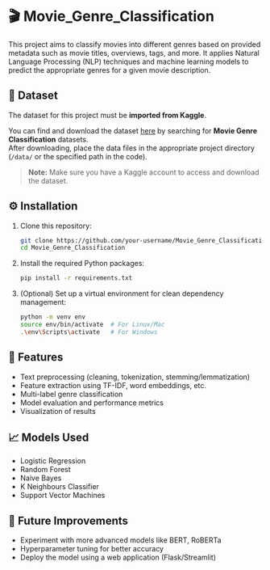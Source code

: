 # 🎬 Movie_Genre_Classification

This project aims to classify movies into different genres based on provided metadata such as movie titles, overviews, tags, and more. It applies Natural Language Processing (NLP) techniques and machine learning models to predict the appropriate genres for a given movie description.

## 📂 Dataset

The dataset for this project must be **imported from Kaggle**.

You can find and download the dataset [here](https://www.kaggle.com/datasets/hijest/genre-classification-dataset-imdb) by searching for **Movie Genre Classification** datasets.  
After downloading, place the data files in the appropriate project directory (`/data/` or the specified path in the code).

> **Note:** Make sure you have a Kaggle account to access and download the dataset.

## ⚙️ Installation

1. Clone this repository:
   ```bash
   git clone https://github.com/your-username/Movie_Genre_Classification.git
   cd Movie_Genre_Classification
   ```

2. Install the required Python packages:
   ```bash
   pip install -r requirements.txt
   ```

3. (Optional) Set up a virtual environment for clean dependency management:
   ```bash
   python -m venv env
   source env/bin/activate  # For Linux/Mac
   .\env\Scripts\activate   # For Windows
   ```

## 🚀 Features

- Text preprocessing (cleaning, tokenization, stemming/lemmatization)
- Feature extraction using TF-IDF, word embeddings, etc.
- Multi-label genre classification
- Model evaluation and performance metrics
- Visualization of results

## 📈 Models Used

- Logistic Regression
- Random Forest
- Naive Bayes
- K Neighbours Classifier
- Support Vector Machines

## 🧠 Future Improvements

- Experiment with more advanced models like BERT, RoBERTa
- Hyperparameter tuning for better accuracy
- Deploy the model using a web application (Flask/Streamlit)
